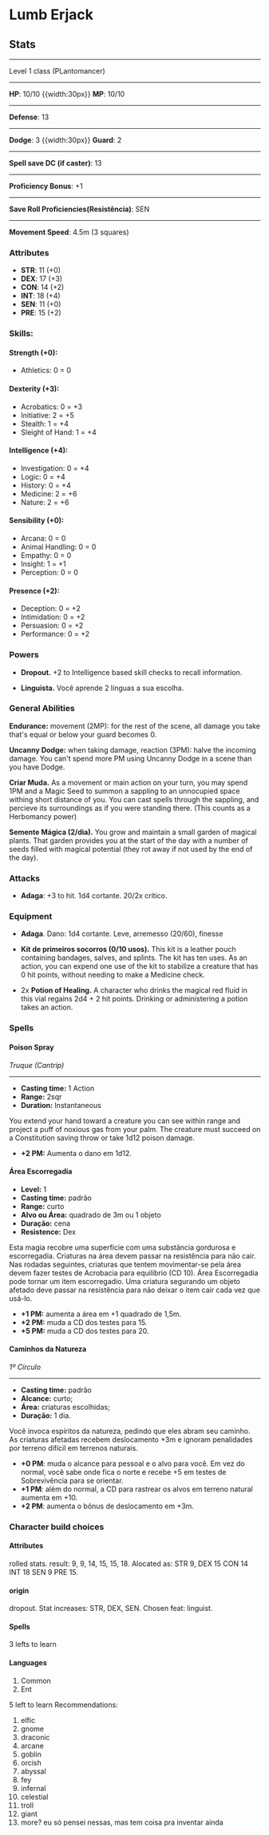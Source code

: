 # Lumb Erjack
## Stats
___
Level 1 class (PLantomancer)
___
**HP**: 10/10
{{width:30px}}
**MP**: 10/10
___
**Defense**: 13
___
**Dodge**: 3
{{width:30px}}
**Guard**: 2
___
**Spell save DC (if caster)**: 13
___
**Proficiency Bonus**: +1
___
**Save Roll Proficiencies(Resistência)**: SEN
___
**Movement Speed**: 4.5m (3 squares)

### Attributes
- **STR**: 11 (+0)
- **DEX**: 17 (+3)
- **CON**: 14 (+2)
- **INT**: 18 (+4)
- **SEN**: 11 (+0)
- **PRE**: 15 (+2)

### Skills:
#### Strength (+0):
- Athletics: 0 = 0

#### Dexterity (+3):
- Acrobatics: 0 = +3
- Initiative: 2 = +5
- Stealth: 1 = +4
- Sleight of Hand: 1 = +4

#### Intelligence (+4):
- Investigation: 0 = +4
- Logic: 0 = +4
- History: 0 = +4
- Medicine: 2 = +6
- Nature: 2 = +6

#### Sensibility (+0):
- Arcana: 0 = 0
- Animal Handling: 0 = 0
- Empathy: 0 = 0
- Insight: 1 = +1
- Perception: 0 = 0

#### Presence (+2):
- Deception: 0 = +2
- Intimidation: 0 = +2
- Persuasion: 0 = +2
- Performance: 0 = +2

### Powers
- **Dropout.** +2 to Intelligence based skill checks to recall information.

- **Linguista.** Você aprende 2 línguas a sua escolha.

### General Abilities

**Endurance:** movement (2MP): for the rest of the scene, all damage you take that's equal or below your guard becomes 0.

**Uncanny Dodge:** when taking damage, reaction (3PM): halve the incoming damage. You can't spend more PM using Uncanny Dodge in a scene than you have Dodge.

**Criar Muda.** As a movement or main action on your turn, you may spend 1PM and a Magic Seed to summon a sappling to an unnocupied space withing short distance of you. You can cast spells through the sappling, and percieve its surroundings as if you were standing there. (This counts as a Herbomancy power)

**Semente Mágica (2/dia).** You grow and maintain a small garden of magical plants. That garden provides you at the start of the day with a number of seeds filled with magical potential (they rot away if not used by the end of the day).

### Attacks
- **Adaga**: +3 to hit. 1d4 cortante. 20/2x crítico.

### Equipment
- **Adaga**. Dano: 1d4 cortante. Leve, arremesso (20/60), finesse

- **Kit de primeiros socorros (0/10 usos).** This kit is a leather pouch containing bandages, salves, and splints. The kit has ten uses. As an action, you can expend one use of the kit to stabilize a creature that has 0 hit points, without needing to make a Medicine check.

- 2x **Potion of Healing.** A character who drinks the magical red fluid in this vial regains 2d4 + 2 hit points. Drinking or administering a potion takes an action.

### Spells
#### Poison Spray
*Truque (Cantrip)*
___
- **Casting time:** 1 Action
- **Range:** 2sqr
- **Duration:** Instantaneous

You extend your hand toward a creature you can see within range and project a puff of noxious gas from your palm. The creature must succeed on a Constitution saving throw or take 1d12 poison damage.

- **+2 PM:** Aumenta o dano em 1d12.

#### Área Escorregadia
- **Level:** 1
- **Casting time:** padrão
- **Range:** curto
- **Alvo ou Área:** quadrado de 3m ou 1 objeto
- **Duração:** cena
- **Resistence:** Dex

Esta magia recobre uma superfície com uma substância gordurosa e escorregadia. Criaturas na área devem passar na resistência para não cair. Nas rodadas seguintes, criaturas que tentem movimentar-se pela área devem fazer testes de Acrobacia para equilíbrio (CD 10).
Área Escorregadia pode tornar um item escorregadio. Uma criatura segurando um objeto afetado deve passar na resistência para não deixar o item cair cada vez que usá-lo.

- **+1 PM:** aumenta a área em +1 quadrado de 1,5m.
- **+2 PM:** muda a CD dos testes para 15.
- **+5 PM:** muda a CD dos testes para 20.

#### Caminhos da Natureza
*1º Círculo*
___
- **Casting time:** padrão
- **Alcance:** curto;
- **Área:** criaturas escolhidas;
- **Duração:** 1 dia.

Você invoca espíritos da natureza, pedindo que eles abram seu caminho. As criaturas afetadas recebem deslocamento +3m e ignoram penalidades por terreno difícil em terrenos naturais.

- **+0 PM**: muda o alcance para pessoal e o alvo para você. Em vez do normal, você sabe onde fica o norte e recebe +5 em testes de Sobrevivência para se orientar.
- **+1 PM**: além do normal, a CD para rastrear os alvos em terreno natural aumenta em +10.
- **+2 PM**: aumenta o bônus de deslocamento em +3m.

### Character build choices
#### Attributes
rolled stats. result: 9, 9, 14, 15, 15, 18. Alocated as: STR 9, DEX 15 CON 14 INT 18 SEN 9 PRE 15.

#### origin
dropout. Stat increases: STR, DEX, SEN. Chosen feat: linguist.

#### Spells
3 lefts to learn

#### Languages
1. Common
2. Ent

5 left to learn
Recommendations:
1. elfic
2. gnome
3. draconic
4. arcane
5. goblin
6. orcish
7. abyssal
8. fey
9. infernal
10. celestial
11. troll
12. giant
13. more? eu só pensei nessas, mas tem coisa pra inventar ainda
